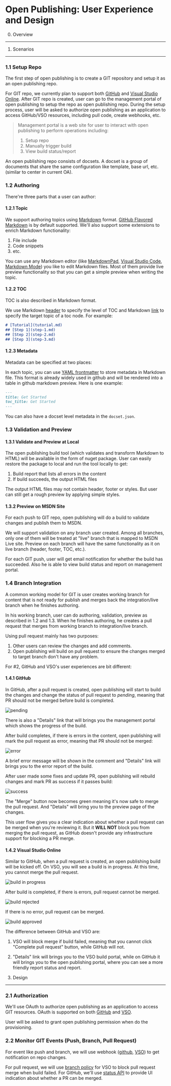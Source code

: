 Open Publishing: User Experience and Design
===========================================

0. Overview
-----------


1. Scenarios
------------

### 1.1 Setup Repo

The first step of open publishing is to create a GIT repository and setup it as an open publishing repo.

For GIT repo, we currently plan to support both [GitHub](www.github.com) and [Visual Studio Online](www.visualstudio.com).
After GIT repo is created, user can go to the management portal of open publishing to setup the repo as open publishing repo.
During the setup process, user will be asked to authorize open publishing as an application to access GitHub/VSO resources, including pull code, create webhooks, etc.

> Management portal is a web site for user to interact with open publishing to perform operations including:
>
> 1. Setup repo
> 2. Manually trigger build
> 3. View build status/report

An open publishing repo consists of docsets.
A docset is a group of documents that share the same configuration like template, base url, etc. (similar to center in current OA).

### 1.2 Authoring

There're three parts that a user can author:

#### 1.2.1 Topic

We support authoring topics using [Markdown](http://daringfireball.net/projects/markdown/syntax) format. [GitHub Flavored Markdown](https://help.github.com/articles/github-flavored-markdown/) is by default supported.
We'll also support some extensions to enrich Markdown functionality:

1. File include
2. Code snippets
3. etc.

You can use any Markdown editor (like [MarkdownPad](http://markdownpad.com/), [Visual Studio Code](https://www.visualstudio.com/en-us/products/code-vs.aspx), [Markdown Mode](https://visualstudiogallery.msdn.microsoft.com/0855e23e-4c4c-4c82-8b39-24ab5c5a7f79)) you like to edit Markdown files.
Most of them provide live preview functionality so that you can get a simple preview when writing the topic.

#### 1.2.2 TOC

TOC is also described in Markdown format.

We use Markdown [header](http://daringfireball.net/projects/markdown/syntax#header) to specify the level of TOC and Markdown [link](http://daringfireball.net/projects/markdown/syntax#link) to specify the target topic of a toc node. For example:

```markdown
# [Tutorial](tutorial.md)
## [Step 1](step-1.md)
## [Step 2](step-2.md)
## [Step 3](step-3.md)
```

#### 1.2.3 Metadata

Metadata can be specified at two places:

In each topic, you can use [YAML frontmatter](http://jekyllrb.com/docs/frontmatter/) to store metadata in Markdown file.
This format is already widely used in github and will be rendered into a table in github markdown preview.
Here is one example:

```markdown
---
title: Get Started
toc_title: Get Started
---
```

You can also have a docset level metadata in the `docset.json`.

### 1.3 Validation and Preview

#### 1.3.1 Validate and Preview at Local

The open publishing build tool (which validates and transform Markdown to HTML) will be available in the form of nuget package.
User can easily restore the package to local and run the tool locally to get:

1. Build report that lists all errors in the content
2. If build succeeds, the output HTML files

The output HTML files may not contain header, footer or styles.
But user can still get a rough preview by applying simple styles.

#### 1.3.2 Preview on MSDN Site

For each push to GIT repo, open publishing will do a build to validate changes and publish them to MSDN.

We will support validation on any branch user created. Among all branches, only one of them will be treated at "live" branch that is mapped to MSDN Live site.
Preview on each branch will have the same functionality as it on live branch (header, footer, TOC, etc.).

For each GIT push, user will get email notification for whether the build has succeeded.
Also he is able to view build status and report on management portal.

### 1.4 Branch Integration

A common working model for GIT is user creates working branch for content that is not ready for publish and merges back the integration/live branch when he finishes authoring.

In his working branch, user can do authoring, validation, preview as described in 1.2 and 1.3. When he finishes authoring, he creates a pull request that merges from working branch to integration/live branch.

Using pull request mainly has two purposes:

1. Other users can review the changes and add comments.
2. Open publishing will build on pull request to ensure the changes merged to target branch don't have any problem.

For #2, GitHub and VSO's user experiences are bit different:

#### 1.4.1 GitHub

In GitHub, after a pull request is created, open publishing will start to build the changes and change the status of pull request to *pending*, meaning that PR should not be merged before build is completed.

![pending](pending.png)

There is also a "Details" link that will brings you the management portal which shows the progress of the build.

After build completes, if there is errors in the content, open publishing will mark the pull request as error, meaning that PR should not be merged:

![error](error.png)

A brief error message will be shown in the comment and "Details" link will brings you to the error report of the build.

After user made some fixes and update PR, open publishing will rebuild changes and mark PR as success if it passes build:

![success](success.png)

The "Merge" button now becomes green meaning it's now safe to merge the pull request. And "Details" will bring you to the preview page of the changes.

This user flow gives you a clear indication about whether a pull request can be merged when you're reviewing it.
But it **WILL NOT** block you from merging the pull request, as GitHub doesn't provide any infrastructure support for blocking a PR merge.

#### 1.4.2 Visual Studio Online

Similar to GitHub, when a pull request is created, an open publishing build will be kicked off.
On VSO, you will see a build is in progress. At this time, you cannot merge the pull request.

![build in progress](build_in_progress.png)

After build is completed, if there is errors, pull request cannot be merged.

![build rejected](build_rejected.png)

If there is no error, pull request can be merged.

![build approved](build_approved.png)

The difference between GitHub and VSO are:

1. VSO will block merge if build failed, meaning that you cannot click "Complete pull request" button, while GitHub will not.
2. "Details" link will brings you to the VSO build portal, while on GitHub it will brings you to the open publishing portal, where you can see a more friendly report status and report.


2. Design
---------

### 2.1 Authorization

We'll use OAuth to authorize open publishing as an application to access GIT resources.
OAuth is supported on both [GitHub](https://developer.github.com/v3/oauth/) and [VSO](https://www.visualstudio.com/en-us/integrate/get-started/auth/oauth).

User will be asked to grant open publishing permission when do the provisioning.

### 2.2 Monitor GIT Events (Push, Branch, Pull Request)

For event like push and branch, we will use webhook ([github](https://developer.github.com/webhooks/), [VSO](https://www.visualstudio.com/get-started/integrate/service-hooks/webhooks-and-vso-vs)) to get notification on repo changes.

For pull request, we will use [branch policy](https://msdn.microsoft.com/Library/vs/alm/Code/git/branch-policies) for VSO to block pull request merge when build failed.
For GitHub, we'll use [status API](https://developer.github.com/v3/repos/statuses/) to provide UI indication about whether a PR can be merged.
